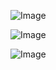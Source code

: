 ![Image](https://github.com/user-attachments/assets/407e0314-4f68-450d-8979-ad5484b5bc57)

![Image](https://github.com/user-attachments/assets/2eaea45a-f773-43f0-9aa6-95de9b7aa673)

![Image](https://github.com/user-attachments/assets/5b795f99-ab2f-4645-b9e5-73ecf1dbd1ae)

